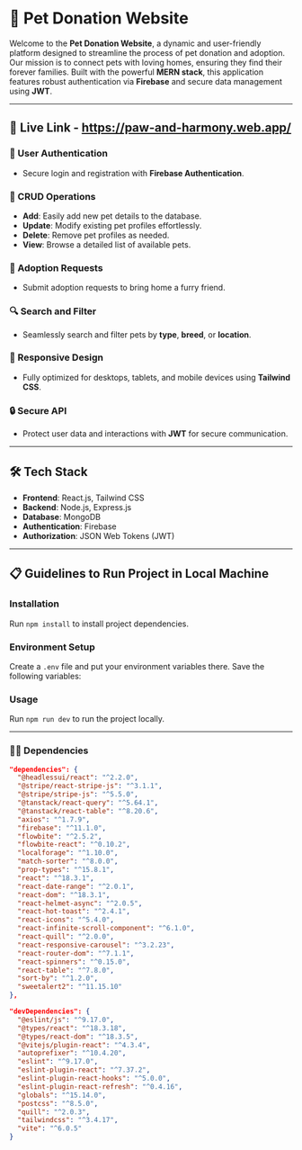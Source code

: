 # 🐾 Pet Donation Website 

Welcome to the **Pet Donation Website**, a dynamic and user-friendly platform designed to streamline the process of pet donation and adoption. Our mission is to connect pets with loving homes, ensuring they find their forever families. Built with the powerful **MERN stack**, this application features robust authentication via **Firebase** and secure data management using **JWT**.

---



## 🔗 Live Link - https://paw-and-harmony.web.app/

### 🔐 User Authentication  
- Secure login and registration with **Firebase Authentication**.  

### 🐶 CRUD Operations  
- **Add**: Easily add new pet details to the database.  
- **Update**: Modify existing pet profiles effortlessly.  
- **Delete**: Remove pet profiles as needed.  
- **View**: Browse a detailed list of available pets.  

### 🏡 Adoption Requests  
- Submit adoption requests to bring home a furry friend.  

### 🔍 Search and Filter  
- Seamlessly search and filter pets by **type**, **breed**, or **location**.  

### 📱 Responsive Design  
- Fully optimized for desktops, tablets, and mobile devices using **Tailwind CSS**.  

### 🔒 Secure API  
- Protect user data and interactions with **JWT** for secure communication.  

---

## 🛠️ Tech Stack

- **Frontend**: React.js, Tailwind CSS  
- **Backend**: Node.js, Express.js  
- **Database**: MongoDB  
- **Authentication**: Firebase  
- **Authorization**: JSON Web Tokens (JWT)  

---

## 📋 Guidelines to Run Project in Local Machine

### Installation
Run `npm install` to install project dependencies.

### Environment Setup
Create a `.env` file and put your environment variables there. Save the following variables:



### Usage
Run `npm run dev` to run the project locally.

---

### 🧑‍💻 Dependencies

```json
"dependencies": {
  "@headlessui/react": "^2.2.0",
  "@stripe/react-stripe-js": "^3.1.1",
  "@stripe/stripe-js": "^5.5.0",
  "@tanstack/react-query": "^5.64.1",
  "@tanstack/react-table": "^8.20.6",
  "axios": "^1.7.9",
  "firebase": "^11.1.0",
  "flowbite": "^2.5.2",
  "flowbite-react": "^0.10.2",
  "localforage": "^1.10.0",
  "match-sorter": "^8.0.0",
  "prop-types": "^15.8.1",
  "react": "^18.3.1",
  "react-date-range": "^2.0.1",
  "react-dom": "^18.3.1",
  "react-helmet-async": "^2.0.5",
  "react-hot-toast": "^2.4.1",
  "react-icons": "^5.4.0",
  "react-infinite-scroll-component": "^6.1.0",
  "react-quill": "^2.0.0",
  "react-responsive-carousel": "^3.2.23",
  "react-router-dom": "^7.1.1",
  "react-spinners": "^0.15.0",
  "react-table": "^7.8.0",
  "sort-by": "^1.2.0",
  "sweetalert2": "^11.15.10"
},

"devDependencies": {
  "@eslint/js": "^9.17.0",
  "@types/react": "^18.3.18",
  "@types/react-dom": "^18.3.5",
  "@vitejs/plugin-react": "^4.3.4",
  "autoprefixer": "^10.4.20",
  "eslint": "^9.17.0",
  "eslint-plugin-react": "^7.37.2",
  "eslint-plugin-react-hooks": "^5.0.0",
  "eslint-plugin-react-refresh": "^0.4.16",
  "globals": "^15.14.0",
  "postcss": "^8.5.0",
  "quill": "^2.0.3",
  "tailwindcss": "^3.4.17",
  "vite": "^6.0.5"
}








